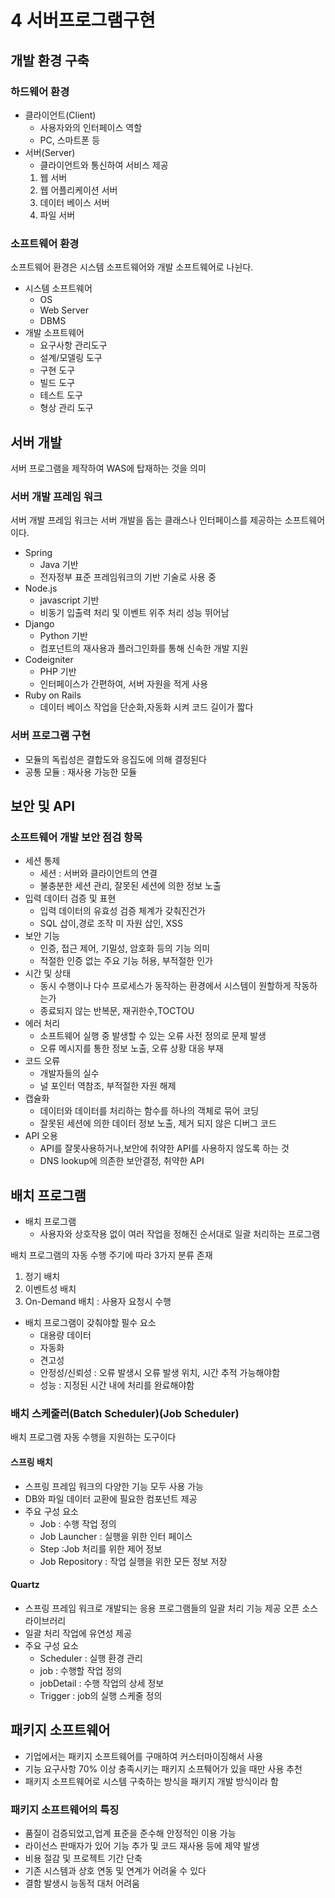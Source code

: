 # 4 서버프로그램구현

## 개발 환경 구축

### 하드웨어 환경

* 클라이언트(Client)
  * 사용자와의 인터페이스 역할
  * PC, 스마트폰 등
* 서버(Server)
  * 클라이언트와 통신하여 서비스 제공
  1. 웹 서버
  2. 웹 어플리케이션 서버
  3. 데이터 베이스 서버
  4. 파일 서버

### 소프트웨어 환경

소프트웨어 환경은 시스템 소프트웨어와 개발 소프트웨어로 나뉜다.

* 시스템 소프트웨어
  * OS
  * Web Server
  * DBMS
* 개발 소프트웨어
  * 요구사항 관리도구
  * 설계/모델링 도구
  * 구현 도구
  * 빌드 도구
  * 테스트 도구
  * 형상 관리 도구

## 서버 개발

서버 프로그램을 제작하여 WAS에 탑재하는 것을 의미

### 서버 개발 프레임 워크

서버 개발 프레임 워크는 서버 개발을 돕는 클래스나 인터페이스를 제공하는 소프트웨어이다.

* Spring
  * Java 기반
  * 전자정부 표준 프레임워크의 기반 기술로 사용 중
* Node.js
  * javascript 기반
  * 비동기 입출력 처리 및 이벤트 위주 처리 성능 뛰어남
* Django
  * Python 기반
  * 컴포넌트의 재사용과 플러그인화를 통해 신속한 개발 지원
* Codeigniter
  * PHP 기반
  * 인터페이스가 간편하여, 서버 자원을 적게 사용
* Ruby on Rails
  * 데이터 베이스 작업을 단순화,자동화 시켜 코드 길이가 짧다

### 서버 프로그램 구현

* 모듈의 독립성은 결합도와 응집도에 의해 결정된다
* 공통 모듈 : 재사용 가능한 모듈

## 보안 및 API

### 소프트웨어 개발 보안 점검 항목

* 세션 통제
  * 세션 : 서버와 클라이언트의 연결
  * 불충분한 세션 관리, 잘못된 세션에 의한 정보 노출
* 입력 데이터 검증 및 표현
  * 입력 데이터의 유효성 검증 체계가 갖춰진건가
  * SQL 삽이,경로 조작 미 자원 삽인, XSS
* 보안 기능
  * 인증, 접근 제어, 기밀성, 암호화 등의 기능 의미
  * 적절한 인증 없는 주요 기능 허용, 부적절한 인가
* 시간 및 상태
  * 동시 수행이나 다수 프로세스가 동작하는 환경에서 시스템이 원할하게 작동하는가
  * 종료되지 않는 반복문, 재귀한수,TOCTOU
* 에러 처리
  * 소프트웨어 실행 중 발생할 수 있는 오류 사전 정의로 문제 발생
  * 오류 메시지를 통한 정보 노출, 오류 상황 대응 부재
* 코드 오류
  * 개발자들의 실수
  * 널 포인터 역참조, 부적절한 자원 해제
* 캡슐화
  * 데이터와 데이터를 처리하는 함수를 하나의 객체로 묶어 코딩
  * 잘못된 세션에 의한 데이터 정보 노출, 제거 되지 않은 디버그 코드
* API 오용
  * API를 잘못사용하거나,보안에 취약한 API를 사용하지 않도록 하는 것
  * DNS lookup에 의존한 보안결정, 취약한 API

## 배치 프로그램

* 배치 프로그램
  * 사용자와 상호작용 없이 여러 작업을 정해진 순서대로 일괄 처리하는 프로그램

배치 프로그램의 자동 수행 주기에 따라 3가지 분류 존재

1. 정기 배치
2. 이벤트성 배치
3. On-Demand 배치 : 사용자 요청시 수행

* 배치 프로그램이 갖춰야할 필수 요소
  * 대용량 데이터
  * 자동화
  * 견고성
  * 안정성/신뢰성 : 오류 발생시 오류 발생 위치, 시간 추적 가능해야함
  * 성능 : 지정된 시간 내에 처리를 완료해야함

### 배치 스케줄러(Batch Scheduler)(Job Scheduler)

배치 프로그램 자동 수행을 지원하는 도구이다

#### 스프링 배치

* 스프링 프레임 워크의 다양한 기능 모두 사용 가능
* DB와 파일 데이터 교환에 필요한 컴포넌트 제공
* 주요 구성 요소
  * Job : 수행 작업 정의
  * Job Launcher : 실행을 위한 인터 페이스
  * Step :Job 처리를 위한 제어 정보
  * Job Repository : 작업 실행을 위한 모든 정보 저장

#### Quartz

* 스프링 프레임 워크로 개발되는 응용 프로그램들의 일괄 처리 기능 제공 오픈 소스 라이브러리
* 일괄 처리 작업에 유연성 제공
* 주요 구성 요소
  * Scheduler : 실행 환경 관리
  * job : 수행할 작업 정의
  * jobDetail : 수행 작업의 상세 정보
  * Trigger : job의 실행 스케줄 정의

## 패키지 소프트웨어

* 기업에서는 패키지 소프트웨어를 구매하여 커스터마이징해서 사용
* 기능 요구사항 70% 이상 충족시키는 패키지 소프퉤어가 있을 때만 사용 추천
* 패키지 소프트웨어로 시스템 구축하는 방식을 패키지 개발 방식이라 함

### 패키지 소프트웨어의 특징

* 품질이 검증되었고,업계 표준을 준수해 안정적인 이용 가능
* 라이선스 판매자가 있어 기능 추가 및 코드 재사용 등에 제약 발생
* 비용 절감 및 프로젝트 기간 단축
* 기존 시스템과 상호 연동 및 연계가 어려울 수 있다
* 결함 발생시 능동적 대처 어려움
